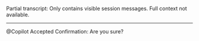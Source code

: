 Partial transcript: Only contains visible session messages. Full context not available.

---

@Copilot Accepted Confirmation: Are you sure?
